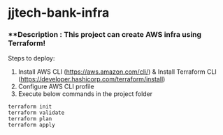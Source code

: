 # jjtech-bank-infra

### **Description : This project can create AWS infra using Terraform!
Steps to deploy:
1. Install AWS CLI (https://aws.amazon.com/cli/) & Install Terraform CLI (https://developer.hashicorp.com/terraform/install)
2. Configure AWS CLI profile
3. Execute below commands in the project folder
```
terraform init
terraform validate
terraform plan
terraform apply
```